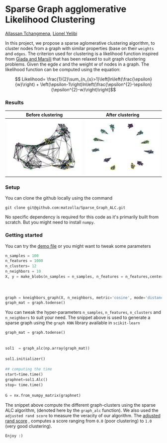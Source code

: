 # Sparse Graph agglomerative Likelihood Clustering

[Allassan Tchangmena](https://github.com/matzolla), [Lionel Yelibi](https://github.com/lyelibi)

In this project, we propose a sparse aglomerative clustering algorithm, to cluster nodes from a graph with similar properties (base on their `weights`
and `edges`. The criterion used for clustering is a likelihood function inspired from [Giada and Marsili](https://journals.aps.org/pre/abstract/10.1103/PhysRevE.63.061101) that has been relaxed to suit graph clustering problems. Given the egde $\epsilon$ and the weight $w$ of nodes in a graph. The likelihood function can be computed using the equation:

$$ Likelihood= \frac{1}{2}\sum_{n_{s}>1}\left[ln\left(\frac{\epsilon}{w}\right) + \left(\epsilon-1\right)ln\left(\frac{\epsilon^{2}-\epsilon}{\epsilon^{2}-w}\right)\right]$$

### Results

|  Before clustering                                               |    After clustering                            |
|---------------------------------------------------------------   |  --------------------------------------------- |
| ![Original](images/Original_graph.png)                           |        ![result](images/results.png)           |

### Setup

You can clone the github locally using the command
```
git clone git@github.com:matzolla/Sparse_Graph_ALC.git
```
No specific dependency is required for this code as it's primarily built from scratch. But you might need to install `numpy`.

### Getting started
You can try the [demo file]() or you might want to tweak some parameters

```python
n_samples = 100
n_features = 1000
n_clusters= 12
n_neighbors = 10
X, y = make_blobs(n_samples = n_samples, n_features = n_features,centers=n_clusters, cluster_std=1, shuffle=False)



graph = kneighbors_graph(X, n_neighbors, metric='cosine', mode='distance')
graph_mat = graph.todense()

```
You can tweak the hyper-parameters `n_samples`, `n_features`, `n_clusters` and `n_neighbors` to suit your need. The snippet above is used to generate a sparse graph using the 
`graph KNN` library available in `scikit-learn`

```python
graph_mat = graph.todense()


sol1  = graph_alc(np.array(graph_mat))

sol1.initializer()

## computing the time
start=time.time()
graphnet=sol1.Alc()
stop= time.time()

G = nx.from_numpy_matrix(graphnet)
```
The snippet above compute the different graph-clusters using the sparse ALC algorithm, (denoted here by the `graph_alc` function). We also used the `adjusted rand score` to measure the veracity of our algorithm. The [adjusted rand score](https://scikit-learn.org/stable/modules/generated/sklearn.metrics.adjusted_rand_score.html) , computes a score ranging from `0.0` (poor clustering) to `1.0` (very good clustering).

```
Enjoy :)
```
